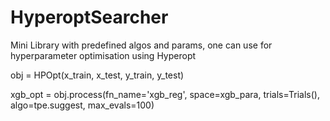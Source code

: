 # HyperoptSearcher

Mini Library with predefined algos and params, one can use for hyperparameter optimisation using Hyperopt

obj = HPOpt(x_train, x_test, y_train, y_test)

xgb_opt = obj.process(fn_name='xgb_reg', space=xgb_para, trials=Trials(), algo=tpe.suggest, max_evals=100)
